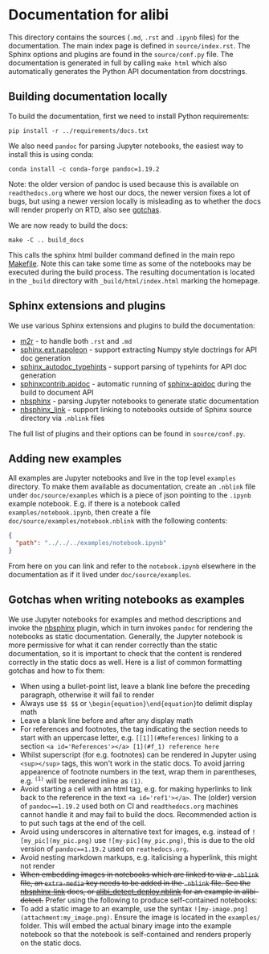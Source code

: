 # Documentation for alibi

This directory contains the sources (`.md`, `.rst` and `.ipynb` files) for the
documentation. The main index page is defined in `source/index.rst`.
The Sphinx options and plugins are found in the `source/conf.py` file.
The documentation is generated in full by calling `make html` which
also automatically generates the Python API documentation from
docstrings.

## Building documentation locally
To build the documentation, first we need to install Python requirements:

`pip install -r ../requirements/docs.txt`

We also need `pandoc` for parsing Jupyter notebooks, the easiest way
to install this is using conda:

`conda install -c conda-forge pandoc=1.19.2`

Note: the older version of pandoc is used because this is available on `readthedocs.org` where we host our docs, the newer version fixes a lot of bugs, but using a newer version locally is misleading as to whether the docs will render properly on RTD, also see [gotchas](#gotchas-when-writing-notebooks-as-examples).

We are now ready to build the docs:

`make -C .. build_docs`

This calls the sphinx html builder command defined in the main repo [Makefile](../Makefile). Note this can take some time as some of the notebooks may be executed
during the build process. The resulting documentation is located in the
`_build` directory with `_build/html/index.html` marking the homepage.

## Sphinx extensions and plugins
We use various Sphinx extensions and plugins to build the documentation:
 * [m2r](https://github.com/miyakogi/m2r) - to handle both `.rst` and `.md`
 * [sphinx.ext.napoleon](https://www.sphinx-doc.org/en/master/usage/extensions/napoleon.html) - support extracting Numpy style doctrings for API doc generation
 * [sphinx_autodoc_typehints](https://github.com/agronholm/sphinx-autodoc-typehints) - support parsing of typehints for API doc generation
 * [sphinxcontrib.apidoc](https://github.com/sphinx-contrib/apidoc) - automatic running of [sphinx-apidoc](https://www.sphinx-doc.org/en/master/man/sphinx-apidoc.html) during the build to document API
 * [nbsphinx](https://nbsphinx.readthedocs.io) - parsing Jupyter notebooks to generate static documentation
 * [nbsphinx_link](https://nbsphinx-link.readthedocs.io) - support linking to notebooks outside of Sphinx source directory via `.nblink` files

The full list of plugins and their options can be found in `source/conf.py`.

## Adding new examples
All examples are Jupyter notebooks and live in the top level `examples` directory. To make them available as documentation, create an `.nblink` file under `doc/source/examples` which is a piece of json pointing to the `.ipynb` example notebook. E.g. if there is a notebook called `examples/notebook.ipynb`, then create a file `doc/source/examples/notebook.nblink` with the following contents:
```json
{
  "path": "../../../examples/notebook.ipynb"
}
```
From here on you can link and refer to the `notebook.ipynb` elsewhere in the documentation as if it lived under `doc/source/examples`.

## Gotchas when writing notebooks as examples
We use Jupyter notebooks for examples and method descriptions and invoke the [nbsphinx](https://nbsphinx.readthedocs.io) plugin, which in turn invokes `pandoc` for rendering the notebooks as static documentation. Generally, the Jupyter notebook is more permissive for what it can render correctly than the static documentation, so it is important to check that the content is rendered correctly in the static docs as well. Here is a list of common formatting gotchas and how to fix them:
* When using a bullet-point list, leave a blank line before the preceding paragraph, otherwise it will fail to render
* Always use `$$ $$` or `\begin{equation}\end{equation}`to delimit display math
* Leave a blank line before and after any display math
* For references and footnotes, the tag indicating the section needs to start with an uppercase letter, e.g. `[[1]](#References)` linking to a section `<a id='References'></a>
[1](#f_1) reference here`
* Whilst superscript (for e.g. footnotes) can be rendered in Jupyter using `<sup></sup>` tags, this won't work in the static docs. To avoid jarring appearence of footnote numbers in the text, wrap them in parentheses, e.g. <sup>`(1)`</sup> will be rendered inline as `(1)`.
* Avoid starting a cell with an html tag, e.g. for making hyperlinks to link back to the reference in the text `<a id='ref1'></a>`. The (older) version of `pandoc==1.19.2` used both on CI and `readthedocs.org` machines cannot handle it and may fail to build the docs. Recommended action is to put such tags at the end of the cell.
* Avoid using underscores in alternative text for images, e.g. instead of `![my_pic](my_pic.png)` use `![my-pic](my_pic.png)`, this is due to the old version of `pandoc==1.19.2` used on `reathedocs.org`.
* Avoid nesting markdown markups, e.g. italicising a hyperlink, this might not render
* ~~When embedding images in notebooks which are linked to via a `.nblink` file, an `extra-media` key needs to be added in the `.nblink` file. See the [nbsphinx-link](https://github.com/vidartf/nbsphinx-link) docs, or [alibi_detect_deploy.nblink](https://github.com/SeldonIO/alibi-detect/blob/master/doc/source/examples/alibi_detect_deploy.nblink) for an example in alibi-detect.~~ Prefer using the following to produce self-contained notebooks:
* To add a static image to an example, use the syntax `![my-image.png](attachment:my_image.png)`. Ensure the image is located in the `examples/` folder. This will embed the actual binary image into the example notebook so that the notebook is self-contained and renders properly on the static docs.
